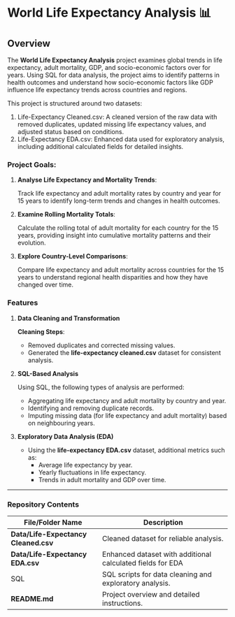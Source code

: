 # World Life Expectancy Analysis 📊

## Overview

The **World Life Expectancy Analysis** project examines global trends in life expectancy, adult mortality, GDP, and socio-economic factors over for years. Using SQL for data analysis, the project aims to identify patterns in health outcomes and understand how socio-economic factors like GDP influence life expectancy trends across countries and regions.

This project is structured around two datasets:

1. Life-Expectancy Cleaned.csv: A cleaned version of the raw data with removed duplicates, updated missing life expectancy values, and adjusted status based on conditions.
2. Life-Expectancy EDA.csv: Enhanced data used for exploratory analysis, including additional calculated fields for detailed insights.

### 

### Project Goals:

1. **Analyse Life Expectancy and Mortality Trends**:
    
    Track life expectancy and adult mortality rates by country and year for 15 years to identify long-term trends and changes in health outcomes.
    
2. **Examine Rolling Mortality Totals**:
    
    Calculate the rolling total of adult mortality for each country for the 15 years, providing insight into cumulative mortality patterns and their evolution.
    
3. **Explore Country-Level Comparisons**:
    
    Compare life expectancy and adult mortality across countries for the 15 years to understand regional health disparities and how they have changed over time.
    

### **Features**

1. **Data Cleaning and Transformation**
    
    **Cleaning Steps**:
    
    - Removed duplicates and corrected missing values.
    - Generated the **life-expectancy cleaned.csv** dataset for consistent analysis.
2. **SQL-Based Analysis**
    
    Using SQL, the following types of analysis are performed:
    
    - Aggregating life expectancy and adult mortality by country and year.
    - Identifying and removing duplicate records.
    - Imputing missing data (for life expectancy and adult mortality) based on neighbouring years.
3. **Exploratory Data Analysis (EDA)**
    - Using the **life-expectancy EDA.csv** dataset, additional metrics such as:
        - Average life expectancy by year.
        - Yearly fluctuations in life expectancy.
        - Trends in adult mortality and GDP over time.

---

### **Repository Contents**

| **File/Folder Name** | **Description** |
| --- | --- |
| **Data/Life-Expectancy Cleaned.csv** | Cleaned dataset for reliable analysis. |
| **Data/Life-Expectancy EDA.csv** | Enhanced dataset with additional calculated fields for EDA |
| SQL | SQL scripts for data cleaning and exploratory analysis. |
| **README.md** | Project overview and detailed instructions. |
